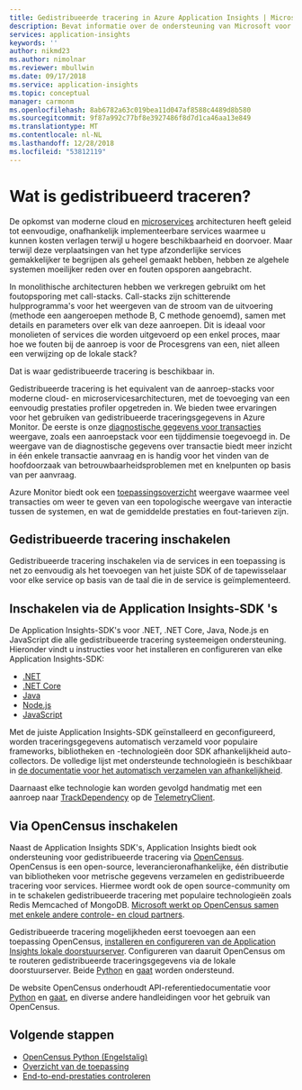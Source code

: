 ```yaml
---
title: Gedistribueerde tracering in Azure Application Insights | Microsoft Docs
description: Bevat informatie over de ondersteuning van Microsoft voor gedistribueerde tracering door middel van onze lokale doorstuurserver en samenwerking in het project OpenCensus
services: application-insights
keywords: ''
author: nikmd23
ms.author: nimolnar
ms.reviewer: mbullwin
ms.date: 09/17/2018
ms.service: application-insights
ms.topic: conceptual
manager: carmonm
ms.openlocfilehash: 8ab6782a63c019bea11d047af8588c4489d8b580
ms.sourcegitcommit: 9f87a992c77bf8e3927486f8d7d1ca46aa13e849
ms.translationtype: MT
ms.contentlocale: nl-NL
ms.lasthandoff: 12/28/2018
ms.locfileid: "53812119"
---
```

# <a name="what-is-distributed-tracing"></a>Wat is gedistribueerd traceren?

De opkomst van moderne cloud en [microservices](http://azure.com/microservices) architecturen heeft geleid tot eenvoudige, onafhankelijk implementeerbare services waarmee u kunnen kosten verlagen terwijl u hogere beschikbaarheid en doorvoer. Maar terwijl deze verplaatsingen van het type afzonderlijke services gemakkelijker te begrijpen als geheel gemaakt hebben, hebben ze algehele systemen moeilijker reden over en fouten opsporen aangebracht.

In monolithische architecturen hebben we verkregen gebruikt om het foutopsporing met call-stacks. Call-stacks zijn schitterende hulpprogramma's voor het weergeven van de stroom van de uitvoering (methode een aangeroepen methode B, C methode genoemd), samen met details en parameters over elk van deze aanroepen. Dit is ideaal voor monolieten of services die worden uitgevoerd op een enkel proces, maar hoe we fouten bij de aanroep is voor de Procesgrens van een, niet alleen een verwijzing op de lokale stack? 

Dat is waar gedistribueerde tracering is beschikbaar in.  

Gedistribueerde tracering is het equivalent van de aanroep-stacks voor moderne cloud- en microservicesarchitecturen, met de toevoeging van een eenvoudig prestaties profiler opgetreden in. We bieden twee ervaringen voor het gebruiken van gedistribueerde traceringsgegevens in Azure Monitor. De eerste is onze [diagnostische gegevens voor transacties](https://docs.microsoft.com/azure/application-insights/app-insights-transaction-diagnostics) weergave, zoals een aanroepstack voor een tijddimensie toegevoegd in. De weergave van de diagnostische gegevens over transactie biedt meer inzicht in één enkele transactie aanvraag en is handig voor het vinden van de hoofdoorzaak van betrouwbaarheidsproblemen met en knelpunten op basis van per aanvraag.

Azure Monitor biedt ook een [toepassingsoverzicht](https://docs.microsoft.com/azure/application-insights/app-insights-app-map) weergave waarmee veel transacties om weer te geven van een topologische weergave van interactie tussen de systemen, en wat de gemiddelde prestaties en fout-tarieven zijn. 

## <a name="how-to-enable-distributed-tracing"></a>Gedistribueerde tracering inschakelen

Gedistribueerde tracering inschakelen via de services in een toepassing is net zo eenvoudig als het toevoegen van het juiste SDK of de tapewisselaar voor elke service op basis van de taal die in de service is geïmplementeerd.

## <a name="enabling-via-application-insights-sdks"></a>Inschakelen via de Application Insights-SDK 's

De Application Insights-SDK's voor .NET, .NET Core, Java, Node.js en JavaScript die alle gedistribueerde tracering systeemeigen ondersteuning. Hieronder vindt u instructies voor het installeren en configureren van elke Application Insights-SDK:

* [.NET](https://docs.microsoft.com/azure/application-insights/quick-monitor-portal)
* [.NET Core](https://docs.microsoft.com/azure/application-insights/app-insights-dotnetcore-quick-start)
* [Java](https://docs.microsoft.com/azure/application-insights/app-insights-java-get-started)
* [Node.js](https://docs.microsoft.com/azure/application-insights/app-insights-nodejs-quick-start)
* [JavaScript](https://docs.microsoft.com/azure/application-insights/app-insights-javascript)

Met de juiste Application Insights-SDK geïnstalleerd en geconfigureerd, worden traceringsgegevens automatisch verzameld voor populaire frameworks, bibliotheken en -technologieën door SDK afhankelijkheid auto-collectors. De volledige lijst met ondersteunde technologieën is beschikbaar in [de documentatie voor het automatisch verzamelen van afhankelijkheid](https://docs.microsoft.com/azure/application-insights/auto-collect-dependencies).

 Daarnaast elke technologie kan worden gevolgd handmatig met een aanroep naar [TrackDependency](https://docs.microsoft.com/azure/application-insights/app-insights-api-custom-events-metrics) op de [TelemetryClient](https://docs.microsoft.com/azure/application-insights/app-insights-api-custom-events-metrics).

## <a name="enable-via-opencensus"></a>Via OpenCensus inschakelen

Naast de Application Insights SDK's, Application Insights biedt ook ondersteuning voor gedistribueerde tracering via [OpenCensus](https://opencensus.io/). OpenCensus is een open-source, leverancieronafhankelijke, één distributie van bibliotheken voor metrische gegevens verzamelen en gedistribueerde tracering voor services. Hiermee wordt ook de open source-community om in te schakelen gedistribueerde tracering met populaire technologieën zoals Redis Memcached of MongoDB. [Microsoft werkt op OpenCensus samen met enkele andere controle- en cloud partners](https://open.microsoft.com/2018/06/13/microsoft-joins-the-opencensus-project/).

Gedistribueerde tracering mogelijkheden eerst toevoegen aan een toepassing OpenCensus, [installeren en configureren van de Application Insights lokale doorstuurserver](./../../application-insights/opencensus-local-forwarder.md). Configureren van daaruit OpenCensus om te routeren gedistribueerde traceringsgegevens via de lokale doorstuurserver. Beide [Python](./../../application-insights/opencensus-python.md) en [gaat](./../../application-insights/opencensus-go.md) worden ondersteund.

De website OpenCensus onderhoudt API-referentiedocumentatie voor [Python](https://opencensus.io/api/python/trace/usage.html) en [gaat](https://godoc.org/go.opencensus.io), en diverse andere handleidingen voor het gebruik van OpenCensus. 

## <a name="next-steps"></a>Volgende stappen

* [OpenCensus Python (Engelstalig)](https://opencensus.io/api/python/trace/usage.html)
* [Overzicht van de toepassing](./../../azure-monitor/app/app-map.md)
* [End-to-end-prestaties controleren](./../../application-insights/app-insights-tutorial-performance.md)
